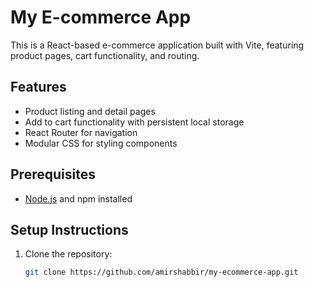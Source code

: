 # My E-commerce App

This is a React-based e-commerce application built with Vite, featuring product pages, cart functionality, and routing.

## Features

- Product listing and detail pages
- Add to cart functionality with persistent local storage
- React Router for navigation
- Modular CSS for styling components

## Prerequisites

- [Node.js](https://nodejs.org/) and npm installed

## Setup Instructions

1. Clone the repository:

   ```bash
   git clone https://github.com/amirshabbir/my-ecommerce-app.git
